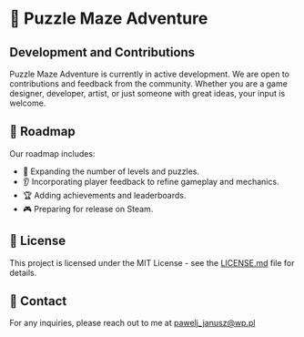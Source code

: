 # 🧩 Puzzle Maze Adventure

## Development and Contributions

Puzzle Maze Adventure is currently in active development. We are open to contributions and feedback from the community. Whether you are a game designer, developer, artist, or just someone with great ideas, your input is welcome.


## 🚀 Roadmap

Our roadmap includes:

- 🧠 Expanding the number of levels and puzzles.
- 👂 Incorporating player feedback to refine gameplay and mechanics.
- 🏆 Adding achievements and leaderboards.
- 🎮 Preparing for release on Steam.

## 📜 License

This project is licensed under the MIT License - see the [LICENSE.md](LICENSE) file for details.

## 📩 Contact

For any inquiries, please reach out to me at pawelj_janusz@wp.pl
